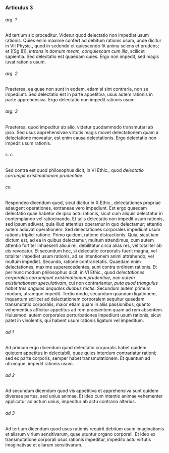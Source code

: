 ### Articulus 3

###### arg. 1
Ad tertium sic proceditur. Videtur quod delectatio non impediat usum rationis. Quies enim maxime confert ad debitum rationis usum, unde dicitur in VII Physic., quod in sedendo et quiescendo fit anima sciens et prudens; et [[Sg 8]], *intrans in domum meam, conquiescam cum illa*, scilicet sapientia. Sed delectatio est quaedam quies. Ergo non impedit, sed magis iuvat rationis usum.

###### arg. 2
Praeterea, ea quae non sunt in eodem, etiam si sint contraria, non se impediunt. Sed delectatio est in parte appetitiva, usus autem rationis in parte apprehensiva. Ergo delectatio non impedit rationis usum.

###### arg. 3
Praeterea, quod impeditur ab alio, videtur quodammodo transmutari ab ipso. Sed usus apprehensivae virtutis magis movet delectationem quam a delectatione moveatur, est enim causa delectationis. Ergo delectatio non impedit usum rationis.

###### s. c.
Sed contra est quod philosophus dicit, in VI Ethic., quod *delectatio corrumpit existimationem prudentiae*.

###### co.
Respondeo dicendum quod, sicut dicitur in X Ethic., delectationes propriae adaugent operationes, extraneae vero impediunt. Est ergo quaedam delectatio quae habetur de ipso actu rationis, sicut cum aliquis delectatur in contemplando vel ratiocinando. Et talis delectatio non impedit usum rationis, sed ipsum adiuvat, quia illud attentius operamur in quo delectamur; attentio autem adiuvat operationem. Sed delectationes corporales impediunt usum rationis triplici ratione. Primo quidem, ratione distractionis. Quia, sicut iam dictum est, ad ea in quibus delectamur, multum attendimus, cum autem attentio fortiter inhaeserit alicui rei, debilitatur circa alias res, vel totaliter ab eis revocatur. Et secundum hoc, si delectatio corporalis fuerit magna, vel totaliter impediet usum rationis, ad se intentionem animi attrahendo; vel multum impediet. Secundo, ratione contrarietatis. Quaedam enim delectationes, maxime superexcedentes, sunt contra ordinem rationis. Et per hunc modum philosophus dicit, in VI Ethic., quod *delectationes corporales corrumpunt existimationem prudentiae, non autem existimationem speculativam*, cui non contrariantur, *puta quod triangulus habet tres angulos aequales duobus rectis*. Secundum autem primum modum, utramque impedit. Tertio modo, secundum quandam ligationem, inquantum scilicet ad delectationem corporalem sequitur quaedam transmutatio corporalis, maior etiam quam in aliis passionibus, quanto vehementius afficitur appetitus ad rem praesentem quam ad rem absentem. Huiusmodi autem corporales perturbationes impediunt usum rationis, sicut patet in vinolentis, qui habent usum rationis ligatum vel impeditum.

###### ad 1
Ad primum ergo dicendum quod delectatio corporalis habet quidem quietem appetitus in delectabili, quae quies interdum contrariatur rationi; sed ex parte corporis, semper habet transmutationem. Et quantum ad utrumque, impedit rationis usum.

###### ad 2
Ad secundum dicendum quod vis appetitiva et apprehensiva sunt quidem diversae partes, sed unius animae. Et ideo cum intentio animae vehementer applicatur ad actum unius, impeditur ab actu contrario alterius.

###### ad 3
Ad tertium dicendum quod usus rationis requirit debitum usum imaginationis et aliarum virium sensitivarum, quae utuntur organo corporali. Et ideo ex transmutatione corporali usus rationis impeditur, impedito actu virtutis imaginativae et aliarum sensitivarum.


